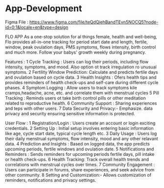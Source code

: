 # App-Development 

Figma File : https://www.figma.com/file/teQdQjehBandTEvn5NOCQ5?node-id=0:1&locale=en&type=design

FLO APP
As a one-stop solution for al things female, health and well-being, Flo provides all-in-one tracking for period start date and length, fertile, window, peak ovulation days, PMS symptoms, flows intensity, birth control and much more. Follow your babys' growth weekly during pregnancy.

Features :
1 Cycle Tracking : Users can log their periods, including flow intensity, symptoms, and mood. Also option ot track irregulation ro unusual symptoms.
2 Fertility Window Prediction: Calculate and predicts fertile days and ovulation based on cycle data.
3 Health Insights : Ofers health tips and provides reminders of health check-ups and self-care during different cycle phases.
4 Symptom Logging : Allow users to track symptoms kile cramps,headache, acne, etc. and correlate them with menstrual cycles
5 Pill Tracking : Reminds users ot take birth control pills or other meditation related to reproductive health.
6 Community Support : Sharing experiences and teps with other users.
7 Data Security and Privacy:- Emphasize. data privacy and security ensuring sensitive information is protected.

User Flow : 
1 Registration/Login : Users create an account or login exciting credentials.
2 Setting Up : Initial setup involves entering basic information like age, cycle start date, typical cycle length etc.
3 Daily Usage : Users log their daily menstrual symptoms, flow intensity, mood and any other relavant data.
4 Prediction and Insights : Based on logged data, the app predicts upcoming periods, fertile windows and ovulation date.
5 Notifications and Reminders : Sends reminders for upcoming periods fertile days, pill intake or health check-ups.
6 Health Tracking: Track overall health trends and correlations with menstrual cycles over times.
7 Community Engagement : Users can participate in forums, share experiences, and seek advice from other community.
8 Setting and Customization:- Allows customization of reminders, notifications and privacy settings.
